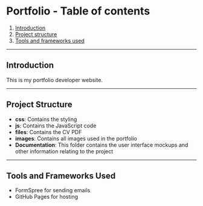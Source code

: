 # Portfolio - Table of contents
1. [Introduction](#introduction)
2. [Project structure](#project-structure)
3. [Tools and frameworks used](#tools-and-frameworks-used)

---

## Introduction
This is my portfolio developer website. 

---

## Project Structure
* **css**: Contains the styling
* **js**: Contains the JavaScript code
* **files**: Contains the CV PDF
* **images**: Contains all images used in the portfolio
* **Documentation**: This folder contains the user interface mockups and other information relating to the project

---

## Tools and Frameworks Used
* FormSpree for sending emails
* GitHub Pages for hosting